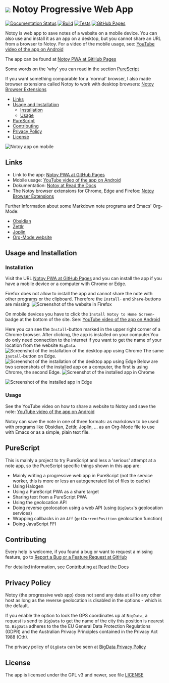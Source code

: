 # ![](./assets/icons/transparent_48.png) Notoy Progressive Web App <!-- omit in toc -->

[![Documentation Status](https://readthedocs.org/projects/notoy-pwa/badge/?version=latest)](https://notoy-pwa.readthedocs.io/en/latest/?badge=latest)
[![Build](https://github.com/Release-Candidate/Notoy-PWA/actions/workflows/build.yml/badge.svg)](https://github.com/Release-Candidate/Notoy-PWA/actions/workflows/build.yml)
[![Tests](https://github.com/Release-Candidate/Notoy-PWA/actions/workflows/tests.yml/badge.svg)](https://github.com/Release-Candidate/Notoy-PWA/actions/workflows/tests.yml)
[![GitHub Pages](https://github.com/Release-Candidate/Notoy-PWA/actions/workflows/pages/pages-build-deployment/badge.svg)](https://github.com/Release-Candidate/Notoy-PWA/actions/workflows/pages/pages-build-deployment)

Notoy is web app to save notes of a website on a mobile device. You can also use and install it as an app on a desktop, but you cannot share an URL from a browser to Notoy. For a video of the mobile usage, see: [YouTube video of the app on Android](https://youtu.be/xJgV62jFl-s)

The app can be found at [Notoy PWA at GitHub Pages](https://release-candidate.github.io/Notoy-PWA/http/index.html)

Some words on the 'why' you can read in the section [PureScript](#purescript)

If you want something comparable for a 'normal' browser, I also made browser extensions called Notoy to work with desktop browsers: [Notoy Browser Extensions](https://github.com/Release-Candidate/Notoy-BrowserExtensions)

- [Links](#links)
- [Usage and Installation](#usage-and-installation)
  - [Installation](#installation)
  - [Usage](#usage)
- [PureScript](#purescript)
- [Contributing](#contributing)
- [Privacy Policy](#privacy-policy)
- [License](#license)

![Notoy app on mobile](./docs/images/android.jpg)

## Links

- Link to the app: [Notoy PWA at GitHub Pages](https://release-candidate.github.io/Notoy-PWA/http/index.html)
- Mobile usage: [YouTube video of the app on Android](https://youtu.be/xJgV62jFl-s)
- Dokumentation: [Notoy at Read the Docs](https://readthedocs.org/projects/notoy-pwa/badge/?version=latest)
- The Notoy browser extensions for Chrome, Edge and Firefox: [Notoy Browser Extensions](https://github.com/Release-Candidate/Notoy-BrowserExtensions)

Further Information about some Markdown note programs and Emacs' Org-Mode:

- [Obsidian](https://obsidian.md/)
- [Zettlr](https://zettlr.com/)
- [Joplin](https://joplinapp.org/)
- [Org-Mode website](https://orgmode.org/)

## Usage and Installation

### Installation

Visit the URL [Notoy PWA at GitHub Pages](https://release-candidate.github.io/Notoy-PWA/http/index.html) and you can install the app if you have a mobile device or a computer with Chrome or Edge.

Firefox does not allow to install the app and cannot share the note with other programs or the clipboard. Therefore the `Install`- and `Share`-buttons are missing:
![Screenshot of the website in Firefox](./docs/images/firefox.jpg)

On mobile devices you have to click the `Install Notoy to Home Screen`-badge at the bottom of the site. See: [YouTube video of the app on Android](https://youtu.be/xJgV62jFl-s)

Here you can see the `Install`-button marked in the upper right corner of a Chrome browser. After clicking, the app is installed on your computer.You do only need connection to the internet if you want to get the name of your location from the website `BigData`.
![Screenshot of the installation of the desktop app using Chrome](docs/images/install_chrome_en.jpg)
The same `Install`-button on Edge.
![Screenshot of the installation of the desktop app using Edge](./docs/images/install_edge_en.jpg)
Below are two screenshots of the installed app on a computer, the first is using Chrome, the second Edge.
![Screenshot of the installed app in Chrome](./docs/images/installed_chrome_en.jpg)

![Screenshot of the installed app in Edge](docs/images/installed_edge_en.jpg)

### Usage

See the YouTube video on how to share a website to Notoy and save the note: [YouTube video of the app on Android](https://youtu.be/xJgV62jFl-s)

Notoy can save the note in one of three formats: as markdown to be used with programs like Obsidian, Zettlr, Joplin, ... as an Org-Mode file to use with Emacs or as a simple, plain text file.

## PureScript

This is mainly a project to try PureScript and less a 'serious' attempt at a note app, so the PureScript specific things shown in this app are:

- Mainly writing a progressive web app in PureScript (not the service worker, this is more or less an autogenerated list of files to cache)
- Using Halogen
- Using a PureScript PWA as a share target
- Sharing text from a PureScript PWA
- Using the geolocation API
- Doing reverse geolocation using a web API (using `BigData`'s geolocation services)
- Wrapping callbacks in an `Aff` (`getCurrentPosition` geolocation function)
- Doing JavaScript FFI

## Contributing

Every help is welcome, if you found a bug or want to request a missing feature, go to [Report a Bug or a Feature Request at GitHub](https://github.com/Release-Candidate/Notoy-PWA/issues/new/choose)

For detailed information, see [Contributing at Read the Docs](https://notoy-pwa.readthedocs.io/en/latest/contributing/)

## Privacy Policy

Notoy (the progressive web app) does not send any data at all to any other host as long as the reverse geolocation is disabled in the options - which is the default.

If you enable the option to look the GPS coordinates up at `BigData`, a request is send to `BigData` to get the name of the city this position is nearest to. `BigData` adheres to the the EU General Data Protection Regulations (GDPR) and the Australian Privacy Principles contained in the Privacy Act 1988 (Cth).

The privacy policy of `BigData` can be seen at [BigData Privacy Policy](https://www.bigdatacloud.com/privacy-and-cookie-policy)

## License

The app is licensed under the GPL v3 and newer, see file [LICENSE](./LICENSE)
